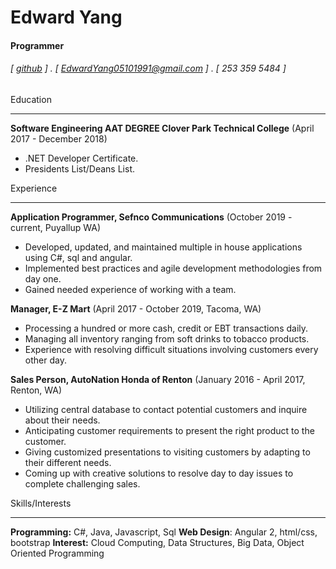 Edward Yang
===========

#### Programmer 
###### [ [github](https://github.com/eyang22) ] . [ EdwardYang05101991@gmail.com ] . [ 253 359 5484 ]


Education
-- -- 
**Software Engineering AAT DEGREE Clover Park Technical College** (April 2017 - December 2018)

- .NET Developer Certificate. 
- Presidents List/Deans List.

Experience
-- -- 
**Application Programmer, Sefnco Communications** (October 2019 - current, Puyallup WA)

- Developed, updated, and maintained multiple in house applications using C#, sql and angular.   
- Implemented best practices and agile development methodologies from day one. 
- Gained needed experience of working with a team. 

**Manager, E-Z Mart** (April 2017 - October 2019, Tacoma, WA)

- Processing a hundred or more cash, credit or EBT transactions daily. 
- Managing all inventory ranging from soft drinks to tobacco products. 
- Experience with resolving difficult situations involving customers every other day.

**Sales Person, AutoNation Honda of Renton** (January 2016 - April 2017, Renton, WA)

- Utilizing central database to contact potential customers and inquire about their needs.
- Anticipating customer requirements to present the right product to the customer.
- Giving customized presentations to visiting customers by adapting to their different needs.
- Coming up with creative solutions to resolve day to day issues to complete challenging sales.

Skills/Interests
-- -- 
**Programming:** C#, Java, Javascript, Sql
**Web Design**: Angular 2, html/css, bootstrap
**Interest:** Cloud Computing, Data Structures, Big Data, Object Oriented Programming
